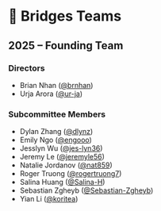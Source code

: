 # 🌉 Bridges Teams

## 2025 – Founding Team

### Directors

- Brian Nhan ([@brnhan](https://github.com/brnhan))
- Urja Arora ([@ur-ja](https://github.com/ur-ja))

### Subcommittee Members

- Dylan Zhang ([@dlynz](https://github.com/dlynz))
- Emily Ngo ([@engooo](https://github.com/engooo))
- Jesslyn Wu ([@jes-lyn36](https://github.com/jes-lyn36))
- Jeremy Le ([@jeremyle56](https://github.com/jeremyle56))
- Natalie Jordanov ([@nat859](https://github.com/nat859))
- Roger Truong ([@rogertruong7](https://github.com/rogertruong7))
- Salina Huang ([@Salina-H](https://github.com/Salina-H))
- Sebastian Zgheyb ([@Sebastian-Zgheyb](https://github.com/Sebastian-Zgheyb))
- Yian Li ([@koritea](https://github.com/koritea))
